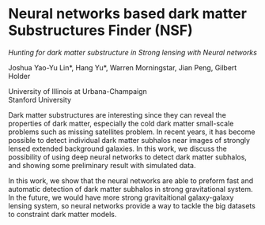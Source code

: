 # Neural networks based dark matter Substructures Finder (NSF)

*Hunting for dark matter substructure in Strong lensing with Neural networks*
 
Joshua Yao-Yu Lin*, Hang Yu*, Warren Morningstar, Jian Peng, Gilbert Holder

University of Illinois at Urbana-Champaign  
Stanford University

Dark matter substructures are interesting since they can reveal the properties of dark matter, especially the cold dark matter small-scale problems such as missing satellites problem. In recent years, it has become possible to detect individual dark matter subhalos near images of strongly lensed extended background galaxies. In this work, we 
discuss the possibility of using deep neural networks to detect dark matter subhalos, and showing some preliminary result with simulated data.

In this work, we show that the neural networks are able to preform fast and automatic detection of dark matter subhalos in strong gravitational system. In the future, we would have more strong gravitaitional galaxy-galaxy lensing system, so neural networks provide a way to tackle the big datasets to constraint dark matter models.

